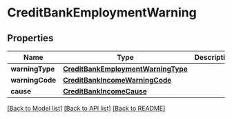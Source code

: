 # CreditBankEmploymentWarning

## Properties
Name | Type | Description | Notes
------------ | ------------- | ------------- | -------------
**warningType** | [**CreditBankEmploymentWarningType**](CreditBankEmploymentWarningType.md) |  | 
**warningCode** | [**CreditBankIncomeWarningCode**](CreditBankIncomeWarningCode.md) |  | 
**cause** | [**CreditBankIncomeCause**](CreditBankIncomeCause.md) |  | 

[[Back to Model list]](../README.md#documentation-for-models) [[Back to API list]](../README.md#documentation-for-api-endpoints) [[Back to README]](../README.md)


